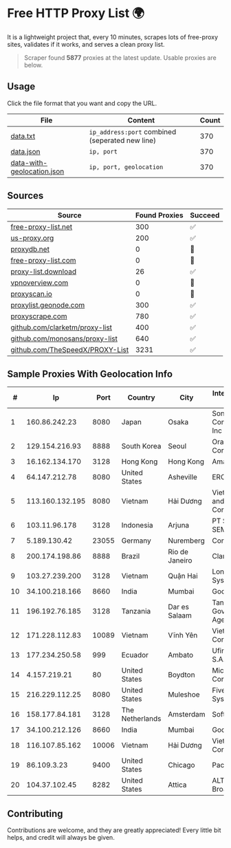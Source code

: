 
# Free HTTP Proxy List 🌍

It is a lightweight project that, every 10 minutes, scrapes lots of free-proxy sites, validates if it works, and serves a clean proxy list.


> Scraper found **5877** proxies at the latest update. Usable proxies are below.

## Usage

Click the file format that you want and copy the URL.


|File|Content|Count|
|----|-------|-----|
|[data.txt](https://raw.githubusercontent.com/themiralay/Proxy-List-World/master/data.txt)|`ip_address:port` combined (seperated new line)|370|
|[data.json](https://raw.githubusercontent.com/themiralay/Proxy-List-World/master/data.json)|`ip, port`|370|
|[data-with-geolocation.json](https://raw.githubusercontent.com/themiralay/Proxy-List-World/master/data-with-geolocation.json)|`ip, port, geolocation`|370|

## Sources

|Source|Found Proxies|Succeed|
|------|-------------|-------|
|[free-proxy-list.net](https://free-proxy-list.net)|300|✅|
|[us-proxy.org](https://www.us-proxy.org)|200|✅|
|[proxydb.net](http://proxydb.net)|0|🚫|
|[free-proxy-list.com](https://free-proxy-list.com/?page=&port=&type%5B%5D=http&type%5B%5D=https&up_time=0&search=Search)|0|🚫|
|[proxy-list.download](https://www.proxy-list.download/HTTP)|26|✅|
|[vpnoverview.com](https://vpnoverview.com/privacy/anonymous-browsing/free-proxy-servers)|0|🚫|
|[proxyscan.io](https://www.proxyscan.io)|0|🚫|
|[proxylist.geonode.com](https://proxylist.geonode.com/api/proxy-list?limit=300&page=1&sort_by=lastChecked&sort_type=desc&protocols=http,https)|300|✅|
|[proxyscrape.com](https://api.proxyscrape.com/v2/?request=displayproxies&protocol=http&timeout=10000&country=all&ssl=all&anonymity=all)|780|✅|
|[github.com/clarketm/proxy-list](https://raw.githubusercontent.com/clarketm/proxy-list/master/proxy-list-raw.txt)|400|✅|
|[github.com/monosans/proxy-list](https://raw.githubusercontent.com/monosans/proxy-list/main/proxies/http.txt)|640|✅|
|[github.com/TheSpeedX/PROXY-List](https://raw.githubusercontent.com/TheSpeedX/PROXY-List/master/http.txt)|3231|✅|


## Sample Proxies With Geolocation Info

|#|Ip|Port|Country|City|Internet Service Provider|
|-|--|----|-------|----|-------------------------|
|1|160.86.242.23|8080|Japan|Osaka|Sony Network Communications Inc|
|2|129.154.216.93|8888|South Korea|Seoul|Oracle Corporation|
|3|16.162.134.170|3128|Hong Kong|Hong Kong|Amazon.com|
|4|64.147.212.78|8080|United States|Asheville|ERC Broadband|
|5|113.160.132.195|8080|Vietnam|Hải Dương|VietNam Post and Telecom Corporation|
|6|103.11.96.178|3128|Indonesia|Arjuna|PT SKYLINE SEMESTA|
|7|5.189.130.42|23055|Germany|Nuremberg|Contabo GmbH|
|8|200.174.198.86|8888|Brazil|Rio de Janeiro|Claro S.A|
|9|103.27.239.200|3128|Vietnam|Quận Hai|Long Van System Solution|
|10|34.100.218.166|8660|India|Mumbai|Google LLC|
|11|196.192.76.185|3128|Tanzania|Dar es Salaam|Tanzania e-Government Agency|
|12|171.228.112.83|10089|Vietnam|Vĩnh Yên|Viettel Corporation|
|13|177.234.250.58|999|Ecuador|Ambato|Ufinet Panama S.A.|
|14|4.157.219.21|80|United States|Boydton|Microsoft Corporation|
|15|216.229.112.25|8080|United States|Muleshoe|Five Area Systems, LLC|
|16|158.177.84.181|3128|The Netherlands|Amsterdam|SoftLayer|
|17|34.100.212.126|8660|India|Mumbai|Google LLC|
|18|116.107.85.162|10006|Vietnam|Hải Dương|Viettel Corporation|
|19|86.109.3.23|9400|United States|Chicago|Packet Host, Inc.|
|20|104.37.102.45|8282|United States|Attica|ALTIUS Broadband|



## Contributing

Contributions are welcome, and they are greatly appreciated! Every
little bit helps, and credit will always be given.

